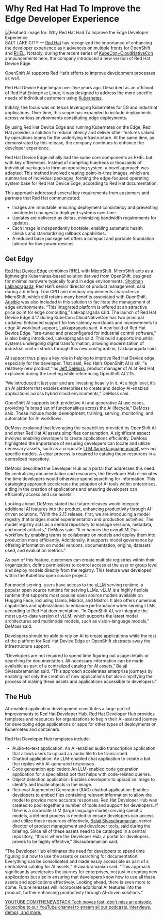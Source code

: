 # Why Red Hat Had To Improve the Edge Developer Experience
![Featued image for: Why Red Hat Had To Improve the Edge Developer Experience](https://cdn.thenewstack.io/media/2024/11/cc739340-planet-volumes-bq1nbwrwzwe-unsplash-1024x585.jpg)
SALT LAKE CITY — [Red Hat](https://www.openshift.com/try?utm_content=inline+mention) has recognized the importance of enhancing the developer experience as it advances on multiple fronts for OpenShift and [RHEL](https://thenewstack.io/configure-multiple-websites-on-a-single-rhel-based-apache-host/). Notably, during the recent series of [KubeCon+CloudNativeCon](https://events.linuxfoundation.org/kubecon-cloudnativecon-north-america/) announcements here, the company introduced a new version of Red Hat Device Edge.

OpenShift AI supports Red Hat’s efforts to improve development processes as well.

Red Hat Device Edge began over five years ago. Described as an offshoot of Red Hat Enterprise Linux, it was designed to address the more specific needs of individual customers using [Kubernetes](https://thenewstack.io/kubernetes/).

Initially, the focus was on telcos leveraging Kubernetes for 5G and industrial applications. Over time, this scope has expanded to include deployments across various environments constituting edge deployments.

By using Red Hat Device Edge and running Kubernetes on the Edge, Red Hat provides a solution to reduce latency and deliver other features valued by operations teams for the underlying infrastructure. At the same time, as demonstrated by this release, the company continues to enhance the developer experience.

Red Hat Device Edge initially had the same core components as RHEL but with key differences. Instead of compiling hundreds or thousands of individual packages to form an operating system, a novel approach was adopted: This method involved creating point-in-time images, which are summaries of individual packages, forming the edge-focused operating system base for Red Hat Device Edge, according to Red Hat documentation.

This approach addressed several key requirements from customers and partners that Red Hat communicated:

- Images are immutable, ensuring deployment consistency and preventing unintended changes to deployed systems over time.
- Updates are delivered as deltas, minimizing bandwidth requirements for updates.
- Each image is independently bootable, enabling automatic health checks and standardizing rollback capabilities.
- A reduced base package set offers a compact and portable foundation tailored for low-power devices.
## Get Edgy
[Red Hat Device Edge](https://www.redhat.com/en/technologies/device-edge) combines RHEL with [MicroShift](https://www.redhat.com/en/topics/edge-computing/microshift). MicroShift acts as a lightweight Kubernetes-based solution derived from OpenShift, designed for minimal hardware typically found in edge environments, [Shobhan Lakkapragada,](https://www.linkedin.com/in/shobhan) Red Hat’s senior director of product management, said during a briefing. Low CPU and memory requirements characterize MicroShift, which still retains many benefits associated with OpenShift. [Ansible](https://thenewstack.io/red-hat-ansible-lightspeed-uses-ai-to-automate-infrastructure-management/) was also included in this solution to facilitate the management of edge environments. “This integrated platform is offered at an attractive price point for edge computing,” Lakkapragada said.
The launch of Red Hat Device Edge 4.17 during KubeCon+CloudNativeCon has two principal updates: Enhanced support for low-latency workloads and improvements to edge AI workload support, Lakkapragada said. A new build of Red Hat Device Edge, “pre-tuned and preconfigured for industrial control software,” is also being introduced, Lakkapragada said. This build supports industrial systems undergoing digital transformation, allowing modernization of industrial control stacks through this new configuration, Lakkapragada said.

AI support thus plays a key role in helping to improve Red Hat Device edge, especially for the developer. That said, Red Hat’s OpenShift AI is still “a relatively new product,” as [Jeff DeMoss,](https://www.linkedin.com/in/jeff-demoss/) product manager of AI at Red Hat, explained during the briefing while referencing OpenShift AI 2.15.

“We introduced it last year and are investing heavily in it. At a high level, it’s an AI platform that enables enterprises to create and deploy AI-enabled applications across hybrid cloud environments,” DeMoss said.

OpenShift AI supports both predictive AI and generative AI use cases, providing “a broad set of functionalities across the AI lifecycle,” DeMoss said. These include model development, training, serving, monitoring, and automation for AI workflows.

DeMoss explained that leveraging the capabilities provided by OpenShift AI and other Red Hat AI assets simplifies consumption. A significant aspect involves enabling developers to create applications efficiently. DeMoss highlighted the importance of ensuring developers can locate and utilize necessary assets, such as a corporate [LLM (large language model)](https://thenewstack.io/llm/) serving specific models. A clear process is required to catalog these resources in a centralized repository.

DeMoss described the Developer Hub as a portal that addresses this need. By centralizing documentation and resources, the Developer Hub eliminates the time developers would otherwise spend searching for information. This cataloging approach accelerates the adoption of AI tools within enterprises, aiding in the creation of applications and ensuring developers can efficiently access and use assets.

Looking ahead, DeMoss stated that future releases would integrate additional AI features into the product, enhancing productivity through AI-driven solutions. “With the 2.15 release, first, we are introducing a model registry that bridges model experimentation and production activities. The model registry acts as a central repository to manage versions, metadata, and model artifacts,” DeMoss said. “It enhances the overall MLOps workflow by enabling teams to collaborate on models and deploy them into production more efficiently. Additionally, it supports model governance by offering information on model versions, documentation, origins, datasets used, and evaluation metrics.”

As part of this feature, customers can create multiple registries within their organization, define permissions to control access at the user or group level and deploy models directly from the registry. This feature was developed within the Kubeflow open source project.

For model serving, users have access to the [vLLM](https://github.com/vllm-project/vllm) serving runtime, a popular open source runtime for serving LLMs. vLLM is a highly flexible runtime that supports most popular open source models available on Hugging Face, including Llama, Mixtrol, and Mistrol. It also offers numerous capabilities and optimizations to enhance performance when serving LLMs, according to Red Hat documentation. “In OpenShift AI, we integrate the most up-to-date version of vLLM, which supports the latest model architectures and multimodal models, such as vision-language models,” DeMoss said.

Developers should be able to rely on AI to create applications while the rest of the platform for Red Hat Device Edge or OpenShift abstracts away the infrastructure support.

“Developers are not required to spend time figuring out usage details or searching for documentation. All necessary information can be made available as part of a centralized catalog for AI assets,” Balaji Sivasubramanian said. “This approach accelerates enterprise journeys by enabling not only the creation of new applications but also simplifying the process of making these assets and applications accessible to developers.”

## The Hub
AI-enabled application development constitutes a large part of improvements to Red Hat Developer Hub. Red Hat Developer Hub provides templates and resources for organizations to begin their AI-assisted journey for developing edge applications or apps for other types of deployments on Kubernetes and containers.

Red Hat Developer Hub templates include:

- Audio-to-text application: An AI-enabled audio transcription application that allows users to upload an audio file to be transcribed.
- Chatbot application: An LLM-enabled chat application to create a bot that replies with AI-generated responses.
- Code generation application: An LLM-enabled code generation application for a specialized bot that helps with code-related queries.
- Object detection application: Enables developers to upload an image to identify and locate objects in the image.
- Retrieval-Augmented Generation (RAG) chatbot application: Enables developers to embed files containing relevant information to allow the model to provide more accurate responses.
Red Hat Developer Hub was created to pool together a number of tools and support for developers. If there is a corporate LLM (large language model) serving specific models, a defined process is needed to ensure developers can access and utilize these resources effectively, [Balaji Sivasubramanian,](https://www.linkedin.com/in/balajisiva) senior director of product management and developer tools, said during the briefing. Since all of these assets need to be cataloged in a central repository, “this is where the Developer Hub, a portal for developers, proves to be highly effective,” Sivasubramanian said.

“The Developer Hub eliminates the need for developers to spend time figuring out how to use the assets or searching for documentation. Everything can be consolidated and made easily accessible as part of a centralized catalog for AI assets,” Sivasubramanian said. “This approach significantly accelerates the journey for enterprises, not just in creating new applications but also in ensuring that developers know how to use all these assets and applications effectively. Looking ahead, there is even more to come. Future releases will incorporate additional AI features into the product, further enhancing productivity through AI-driven solutions.”

[
YOUTUBE.COM/THENEWSTACK
Tech moves fast, don't miss an episode. Subscribe to our YouTube
channel to stream all our podcasts, interviews, demos, and more.
](https://youtube.com/thenewstack?sub_confirmation=1)